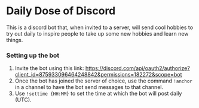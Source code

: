 # Daily Dose of Discord

This is a discord bot that, when invited to a server, will send cool hobbies to try out daily to inspire people to take up some new hobbies and learn new things.

### Setting up the bot
1. Invite the bot using this link: https://discord.com/api/oauth2/authorize?client_id=875933096464248842&permissions=182272&scope=bot
2. Once the bot has joined the server of choice, use the command ```!anchor``` in a channel to have the bot send messages to that channel.
3. Use ```!settime {HH:MM}``` to set the time at which the bot will post daily (UTC).
